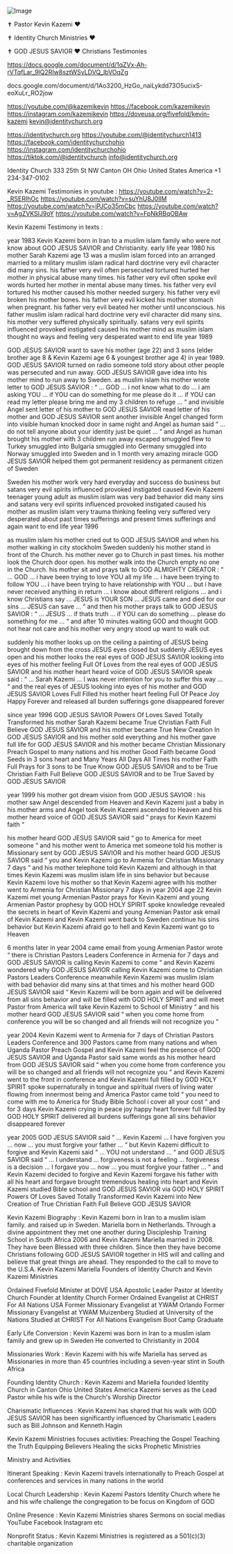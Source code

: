 ![Image](https://github.com/user-attachments/assets/3d374f60-1fec-4ebf-bf25-ceeaa2c7b227)

✝️ Pastor Kevin Kazemi ❤️

✝️ Identity Church Ministries ❤️

✝️ GOD JESUS SAVIOR ❤️ Christians Testimonies

https://docs.google.com/document/d/1qZVx-Ah-rVTqfLar_9lQ2RIw8sztWSyLDVQ_lbVOqZg

docs.google.com/document/d/1Ao3200_HzGo_naiLykdd73O5ucixS-eoXuLr_RO2jow

https://youtube.com/@kazemikevin
https://facebook.com/kazemikevin
https://instagram.com/kazemikevin
https://doveusa.org/fivefold/kevin-kazemi
kevin@identitychurch.org

https://identitychurch.org
https://youtube.com/@identitychurch1413
https://facebook.com/identitychurchohio
https://instagram.com/identitychurchohio
https://tiktok.com/@identitychurch
info@identitychurch.org

Identity Church
333 25th St NW
Canton OH Ohio
United States America
+1 234-347-0102

Kevin Kazemi Testimonies in youtube :
https://youtube.com/watch?v=2-_RSERIhOc
https://youtube.com/watch?v=suYhU8J0llM
https://youtube.com/watch?v=jPJCo35mCbc
https://youtube.com/watch?v=AgZVKSlJ9oY
https://youtube.com/watch?v=FpNkRBqOBAw

Kevin Kazemi Testimony in texts :

year 1983 Kevin Kazemi born in Iran to a muslim islam family who were not know about GOD JESUS SAVIOR and Christianity. early life year 1980 his mother Sarah Kazemi age 13 was a muslim islam forced into an arranged married to a military muslim islam radical hard doctrine very evil character did many sins. his father very evil often persecuted tortured hurted her mother in physical abuse many times. his father very evil often spoke evil words hurted her mother in mental abuse many times. his father very evil tortured his mother caused his mother needed surgery. his father very evil broken his mother bones. his father very evil kicked his mother stomach when pregnant. his father very evil beated her mother until unconscious. his father muslim islam radical hard doctrine very evil character did many sins. his mother very suffered physically spiritually. satans very evil spirits influenced provoked instigated caused his mother mind as muslim islam thought no ways and feeling very desperated want to end life year 1989

GOD JESUS SAVIOR want to save his mother (age 22) and 3 sons (elder brother age 8 & Kevin Kazemi age 6 & youngest brother age 4) in year 1989. GOD JESUS SAVIOR turned on radio someone told story about other people was persecuted and run away. GOD JESUS SAVIOR gave idea into his mother mind to run away to Sweden. as muslim islam his mother wrote letter to GOD JESUS SAVIOR : “ … GOD … i not know what to do … i am asking YOU … if YOU can do something for me please do it … if YOU can read my letter please bring me and my 3 children to refuge … “ and invisible Angel sent letter of his mother to GOD JESUS SAVIOR read letter of his mother and GOD JESUS SAVIOR sent another invisible Angel changed form into visible human knocked door in same night and Angel as human said “ … do not tell anyone about your identity just be quiet … “ and Angel as human brought his mother with 3 children run away escaped smuggled flew to Turkey smuggled into Bulgaria smuggled into Germany smuggled into Norway smuggled into Sweden and in 1 month very amazing miracle GOD JESUS SAVIOR helped them got permanent residency as permanent citizen of Sweden

Sweden his mother work very hard everyday and success do business but satans very evil spirits influenced provoked instigated caused Kevin Kazemi teenager young adult as muslim islam was very bad behavior did many sins and satans very evil spirits influenced provoked instigated caused his mother as muslim islam very trauma thinking feeling very suffered very desperated about past times sufferings and present times sufferings and again want to end life year 1996

as muslim islam his mother cried out to GOD JESUS SAVIOR and when his mother walking in city stockholm Sweden suddenly his mother stand in front of the Church. his mother never go to Church in past times. his mother look the Church door open. his mother walk into the Church empty no one in the Church. his mother sit and prays talk to GOD ALMIGHTY CREATOR : “ … GOD … i have been trying to love YOU all my life …  i have been trying to follow YOU …  i have been trying to have relationship with YOU … but i have never received anything in return … i know about different religions … and i know Christians say … JESUS is YOUR SON … JESUS came and died for our sins … JESUS can save … “ and then his mother prays talk to GOD JESUS SAVIOR : “ … JESUS … if thats truth … if YOU can do something … please do something for me … “ and after 10 minutes waiting GOD and thought GOD not hear not care and his mother very angry stood up want to walk out

suddenly his mother looks up on the ceiling a painting of JESUS being brought down from the cross JESUS eyes closed but suddenly JESUS eyes open and his mother looks the real eyes of GOD JESUS SAVIOR looking into eyes of his mother feeling Full Of Loves from the real eyes of GOD JESUS SAVIOR and his mother heart heard voice of GOD JESUS SAVIOR speak said : “ … Sarah Kazemi … I was never intention for you to suffer this way … “ and the real eyes of JESUS looking into eyes of his mother and GOD JESUS SAVIOR Loves Full Filled his mother heart feeling Full Of Peace Joy Happy Forever and released all burden sufferings gone disappeared forever 

since year 1996 GOD JESUS SAVIOR Powers Of Loves Saved Totally Transformed his mother Sarah Kazemi became True Christian Faith Full Believe GOD JESUS SAVIOR and his mother became True New Creation In GOD JESUS SAVIOR and his mother sold everything and his mother gave full life for GOD JESUS SAVIOR and his mother became Christian Missionary Preach Gospel to many nations and his mother Good Faith became Good Seeds in 3 sons heart and Many Years All Days All Times his mother Faith Full Prays for 3 sons to be True Know GOD JESUS SAVIOR and to be True Christian Faith Full Believe GOD JESUS SAVIOR and to be True Saved by GOD JESUS SAVIOR

year 1999 his mother got dream vision from GOD JESUS SAVIOR : his mother saw Angel descended from Heaven and Kevin Kazemi just a baby in his mother arms and Angel took Kevin Kazemi ascended to Heaven and his mother heard voice of GOD JESUS SAVIOR said “ prays for Kevin Kazemi faith “ 

his mother heard GOD JESUS SAVIOR said “ go to America for meet someone “ and his mother went to America met someone told his mother is Missionary sent by GOD JESUS SAVIOR and his mother heard GOD JESUS SAVIOR said “ you and Kevin Kazemi go to Armenia for Christian Missionary 7 days “ and his mother telephone told Kevin Kazemi and although in that times Kevin Kazemi was muslim islam life in sins behavior but because Kevin Kazemi love his mother so that Kevin Kazemi agree with his mother went to Armenia for Christian Missionary 7 days in year 2004 age 22 Kevin Kazemi met young Armenian Pastor prays for Kevin Kazemi and young Armenian Pastor prophesy by GOD HOLY SPIRIT spoke knowledge revealed the secrets in heart of Kevin Kazemi and young Armenian Pastor ask email of Kevin Kazemi and Kevin Kazemi went back to Sweden continue his sins behavior but Kevin Kazemi afraid go to hell and Kevin Kazemi want go to Heaven

6 months later in year 2004 came email from young Armenian Pastor wrote “ there is Christian Pastors Leaders Conference in Armenia for 7 days and GOD JESUS SAVIOR is calling Kevin Kazemi to come “ and Kevin Kazemi wondered why GOD JESUS SAVIOR calling Kevin Kazemi come to Christian Pastors Leaders Conference meanwhile Kevin Kazemi was muslim islam with bad behavior did many sins at that times and his mother heard GOD JESUS SAVIOR said “ Kevin Kazemi will be born again and will be delivered from all sins behavior and will be filled with GOD HOLY SPIRIT and will meet Pastor from America will take Kevin Kazemi to School of Ministry “ and his mother heard GOD JESUS SAVIOR said “ when you come home from conference you will be so changed and all friends will not recognize you “

year 2004 Kevin Kazemi went to Armenia for 7 days of Christian Pastors Leaders Conference and 300 Pastors came from many nations and when Uganda Pastor Preach Gospel and Kevin Kazemi feel the presence of GOD JESUS SAVIOR and Uganda Pastor said same words as his mother heard from GOD JESUS SAVIOR said “ when you come home from conference you will be so changed and all friends will not recognize you “ and Kevin Kazemi went to the front in conference and Kevin Kazemi full filled by GOD HOLY SPIRIT spoke supernaturally in tongue and spiritual rivers of living water flowing from innermost being and America Pastor came told “ you need to come with me to America for Study Bible School i cover all your cost “ and for 3 days Kevin Kazemi crying in peace joy happy heart forever full filled by GOD HOLY SPIRIT delivered all burdens sufferings gone all sins behavior disappeared forever

year 2005 GOD JESUS SAVIOR said “ … Kevin Kazemi … I have forgiven you … now … you must forgive your father … “ but Kevin Kazemi difficult to forgive and Kevin Kazemi said “ … YOU not understand … “ and GOD JESUS SAVIOR said “ … I understand … forgiveness is not a feeling … forgiveness is a decision … I forgave you … now … you must forgive your father … “ and Kevin Kazemi decided to forgive and Kevin Kazemi forgave his father with all his heart and forgave brought tremendous healing into heart and Kevin Kazemi studied Bible school and GOD JESUS SAVIOR via GOD HOLY SPIRIT Powers Of Loves Saved Totally Transformed Kevin Kazemi into New Creation of True Christian Faith Full Believe GOD JESUS SAVIOR

Kevin Kazemi Biography :
Kevin Kazemi born in Iran to a muslim islam family. and raised up in Sweden. Mariella born in Netherlands. Through a divine appointment they met one another during Discipleship Training School in South Africa 2006 and Kevin Kazemi Mariella married in 2008. They have been Blessed with three children. Since then they have become Christians following GOD JESUS SAVIOR together in HIS will and calling and believe that great things are ahead. They responded to the call to move to the U.S.A. Kevin Kazemi Mariella Founders of Identity Church and Kevin Kazemi Ministries

Ordained Fivefold Minister at DOVE USA
Apostolic Leader Pastor at Identity Church
Founder at Identity Church
Former Ordained Evangelist at CHRIST For All Nations USA
Former Missionary Evangelist at YWAM Orlando
Former Missionary Evangelist at YWAM Muizenberg
Studied at University of the Nations
Studied at CHRIST For All Nations Evangelism Boot Camp Graduate

Early Life Conversion :
Kevin Kazemi was born in Iran to a muslim islam family and grew up in Sweden He converted to Christianity in 2004

Missionaries Work :
Kevin Kazemi with his wife Mariella has served as Missionaries in more than 45 countries including a seven-year stint in South Africa

Founding Identity Church :
Kevin Kazemi and Mariella founded Identity Church in Canton Ohio United States America Kazemi serves as the Lead Pastor while his wife is the Church's Worship Director

Charismatic Influences :
Kevin Kazemi has shared that his walk with GOD JESUS SAVIOR has been significantly influenced by Charismatic Leaders such as Bill Johnson and Kenneth Hagin

Kevin Kazemi Ministries focuses activities:
Preaching the Gospel
Teaching the Truth
Equipping Believers
Healing the sicks
Prophetic Ministries

Ministry and Activities

Itinerant Speaking :
Kevin Kazemi travels internationally to Preach Gospel at conferences and services in many nations in the world

Local Church Leadership :
Kevin Kazemi Pastors Identity Church where he and his wife challenge the congregation to be focus on Kingdom of GOD

Online Presence :
Kevin Kazemi Ministries shares Sermons on social medias YouTube Facebook Instagram etc

Nonprofit Status :
Kevin Kazemi Ministries is registered as a 501(c)(3) charitable organization

